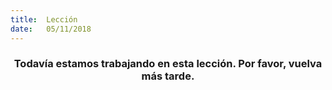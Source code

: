 ```yaml
---
title:  Lección
date:   05/11/2018
---
```


### <center>Todavía estamos trabajando en esta lección. Por favor, vuelva más tarde.</center>